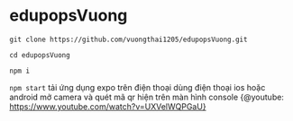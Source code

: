 # edupopsVuong

`git clone https://github.com/vuongthai1205/edupopsVuong.git`

`cd edupopsVuong`

`npm i`

`npm start`
tải ứng dụng expo trên điện thoại
dùng điện thoại ios hoặc android mở camera và quét mã qr hiện trên màn hình console
{@youtube: https://www.youtube.com/watch?v=UXVelWQPGaU}

